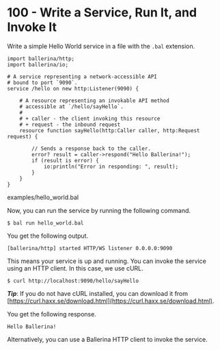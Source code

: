 # 100 - Write a Service, Run It, and Invoke It

Write a simple Hello World service in a file with the ```.bal``` extension.

```
import ballerina/http;
import ballerina/io;

# A service representing a network-accessible API
# bound to port `9090`.
service /hello on new http:Listener(9090) {

    # A resource representing an invokable API method
    # accessible at `/hello/sayHello`.
    #
    # + caller - the client invoking this resource
    # + request - the inbound request
    resource function sayHello(http:Caller caller, http:Request request) {

        // Sends a response back to the caller.
        error? result = caller->respond("Hello Ballerina!");
        if (result is error) {
            io:println("Error in responding: ", result);
        }
    }
}
```
examples/hello_world.bal

Now, you can run the service by running the following command.

```$ bal run hello_world.bal```

You get the following output.

```[ballerina/http] started HTTP/WS listener 0.0.0.0:9090```

This means your service is up and running. You can invoke the service using an HTTP client. In this case, we use cURL.

```$ curl http://localhost:9090/hello/sayHello```

***Tip***: If you do not have cURL installed, you can download it from [https://curl.haxx.se/download.html](https://curl.haxx.se/download.html).

You get the following response.

```Hello Ballerina!```

Alternatively, you can use a Ballerina HTTP client to invoke the service.
